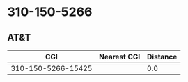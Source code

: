# 310-150-5266
## AT&T


| CGI | Nearest CGI | Distance |
|-----|-------------|----------|
| 310-150-5266-15425 |  | 0.0 |
